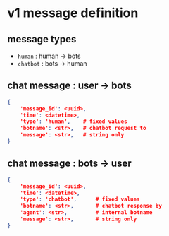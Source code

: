 v1 message definition
=====================

## message types

  * `human` : human -> bots
  * `chatbot` : bots -> human

## chat message : user -> bots

```json
{
    'message_id': <uuid>,
    'time': <datetime>,
    'type': 'human',    # fixed values
    'botname': <str>,   # chatbot request to 
    'message': <str>,   # string only
}
```


## chat message : bots -> user

```json
{
    'message_id': <uuid>,
    'time': <datetime>,
    'type': 'chatbot',      # fixed values
    'botname': <str>,       # chatbot response by
    'agent': <str>,         # internal botname
    'message': <str>,       # string only
}
```


